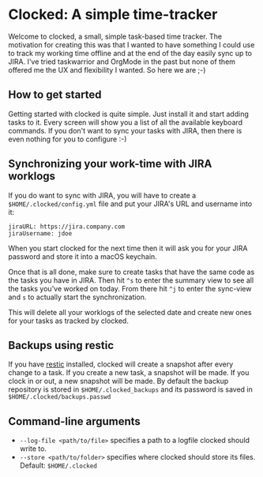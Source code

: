 # Clocked: A simple time-tracker

Welcome to clocked, a small, simple task-based time tracker. The motivation
for creating this was that I wanted to have something I could use to track
my working time offline and at the end of the day easily sync up to JIRA.
I've tried taskwarrior and OrgMode in the past but none of them offered me the
UX and flexibility I wanted. So here we are ;-)

## How to get started

Getting started with clocked is quite simple. Just install it and start adding
tasks to it. Every screen will show you a list of all the available keyboard
commands. If you don't want to sync your tasks with JIRA, then there is even
nothing for you to configure :-)

## Synchronizing your work-time with JIRA worklogs

If you do want to sync with JIRA, you will have to create a
`$HOME/.clocked/config.yml` file and put your JIRA's URL and username into it:

```
jiraURL: https://jira.company.com
jiraUsername: jdoe
```

When you start clocked for the next time then it will ask you for your JIRA
password and store it into a macOS keychain.

Once that is all done, make sure to create tasks that have the same code as
the tasks you have in JIRA. Then hit `^s` to enter the summary view to see
all the tasks you've worked on today. From there hit `^j` to enter the 
sync-view and `s` to actually start the synchronization.

This will delete all your worklogs of the selected date and create new ones
for your tasks as tracked by clocked.


## Backups using restic

If you have [restic][] installed, clocked will create a snapshot after every
change to a task. If you create a new task, a snapshot will be made. If you
clock in or out, a new snapshot will be made. By default the backup repository
is stored in `$HOME/.clocked_backups` and its password is saved in
`$HOME/.clocked/backups.passwd`

## Command-line arguments

- `--log-file <path/to/file>` specifies a path to a logfile clocked should
  write to.
- `--store <path/to/folder>` specifies where clocked should store its files.
  Default: `$HOME/.clocked`

[restic]: https://restic.github.io/
